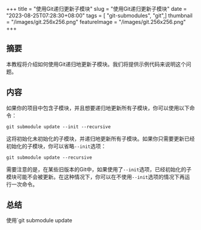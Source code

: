 +++
title = "使用Git递归更新子模块"
slug = "使用Git递归更新子模块"
date = "2023-08-25T07:28:30+08:00"
tags = [ "git-submodules", "git",]
thumbnail = "/images/git.256x256.png"
featureImage = "/images/git.256x256.png"
+++


## 摘要

本教程将介绍如何使用Git递归地更新子模块。我们将提供示例代码来说明这个问题。

## 内容

如果你的项目中包含子模块，并且想要递归地更新所有子模块，你可以使用以下命令：

```
git submodule update --init --recursive
```

这将初始化未初始化的子模块，并递归地更新所有子模块。如果你只需要更新已经初始化的子模块，你可以省略`--init`选项：

```
git submodule update --recursive
```

需要注意的是，在某些旧版本的Git中，如果使用了`--init`选项，已经初始化的子模块可能不会被更新。在这种情况下，你可以在不使用`--init`选项的情况下再运行一次命令。

## 总结

使用`git submodule update


